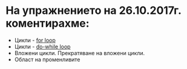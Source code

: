 # На упражнението на 26.10.2017г. коментирахме:

* Цикли - [for loop](http://en.cppreference.com/w/cpp/language/for)
* Цикли - [do-while loop](http://en.cppreference.com/w/cpp/language/do)
* Вложени цикли. Прекратяване на вложени цикли.
* Област на променливите